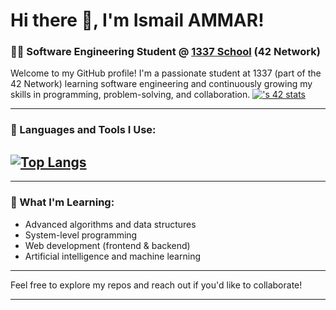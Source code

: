 # Hi there 👋, I'm Ismail AMMAR!

### 👨‍💻 Software Engineering Student @ [1337 School](https://www.42.fr/) (42 Network)

Welcome to my GitHub profile! I'm a passionate student at 1337 (part of the 42 Network) learning software engineering and continuously growing my skills in programming, problem-solving, and collaboration. 
[![<iammar>'s 42 stats](https://badge.mediaplus.ma/darkblue/<iammar>)](https://github.com/oakoudad/badge42)

---

### 🚀 Languages and Tools I Use:

[![Top Langs](https://github-readme-stats.vercel.app/api/top-langs/?username=Is-ammar&exclude_repo=coworkinn-deploy,portfolio-deploy,watch-ecommerce,photography-portfolio,web-projects&langs_count=18&theme=radical)](https://github.com/anuraghazra/github-readme-stats)
---


---

### 🌱 What I'm Learning:

- Advanced algorithms and data structures
- System-level programming
- Web development (frontend & backend)
- Artificial intelligence and machine learning

---

Feel free to explore my repos and reach out if you'd like to collaborate!

---
